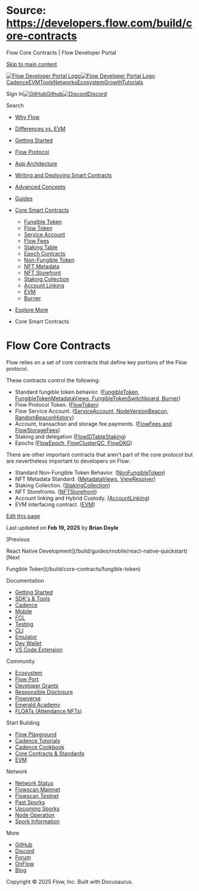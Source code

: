 # Source: https://developers.flow.com/build/core-contracts

Flow Core Contracts | Flow Developer Portal



[Skip to main content](#__docusaurus_skipToContent_fallback)

[![Flow Developer Portal Logo](/img/flow-docs-logo-dark.png)![Flow Developer Portal Logo](/img/flow-docs-logo-light.png)](/)[Cadence](/build/flow)[EVM](/evm/about)[Tools](/tools/flow-cli)[Networks](/networks/flow-networks)[Ecosystem](/ecosystem)[Growth](/growth)[Tutorials](/tutorials)

Sign In[![GitHub]()Github](https://github.com/onflow)[![Discord]()Discord](https://discord.gg/flow)

Search

* [Why Flow](/build/flow)
* [Differences vs. EVM](/build/differences-vs-evm)
* [Getting Started](/build/getting-started/contract-interaction)
* [Flow Protocol](/build/basics/blocks)
* [App Architecture](/build/app-architecture)
* [Writing and Deploying Smart Contracts](/build/learn-cadence)
* [Advanced Concepts](/build/advanced-concepts/account-abstraction)
* [Guides](/build/guides/account-linking)
* [Core Smart Contracts](/build/core-contracts)

  + [Fungible Token](/build/core-contracts/fungible-token)
  + [Flow Token](/build/core-contracts/flow-token)
  + [Service Account](/build/core-contracts/service-account)
  + [Flow Fees](/build/core-contracts/flow-fees)
  + [Staking Table](/build/core-contracts/staking-contract-reference)
  + [Epoch Contracts](/build/core-contracts/epoch-contract-reference)
  + [Non-Fungible Token](/build/core-contracts/non-fungible-token)
  + [NFT Metadata](/build/core-contracts/nft-metadata)
  + [NFT Storefront](/build/core-contracts/nft-storefront)
  + [Staking Collection](/build/core-contracts/staking-collection)
  + [Account Linking](/build/core-contracts/hybrid-custody)
  + [EVM](/build/core-contracts/evm)
  + [Burner](/build/core-contracts/burner)
* [Explore More](/build/explore-more)

* Core Smart Contracts

# Flow Core Contracts

Flow relies on a set of core contracts that define key portions of the
Flow protocol.

These contracts control the following:

* Standard fungible token behavior. ([FungibleToken, FungibleTokenMetadataViews, FungibleTokenSwitchboard, Burner](/build/core-contracts/fungible-token))
* Flow Protocol Token. ([FlowToken](/build/core-contracts/flow-token))
* Flow Service Account. ([ServiceAccount, NodeVersionBeacon, RandomBeaconHistory](/build/core-contracts/service-account))
* Account, transaction and storage fee payments. ([FlowFees and FlowStorageFees](/build/core-contracts/flow-fees))
* Staking and delegation ([FlowIDTableStaking](/build/core-contracts/staking-contract-reference))
* Epochs ([FlowEpoch, FlowClusterQC, FlowDKG](/build/core-contracts/epoch-contract-reference))

There are other important contracts that aren't part of the core protocol
but are nevertheless important to developers on Flow:

* Standard Non-Fungible Token Behavior. ([NonFungibleToken](/build/core-contracts/non-fungible-token))
* NFT Metadata Standard. ([MetadataViews, ViewResolver](/build/core-contracts/nft-metadata))
* Staking Collection. ([StakingCollection](/build/core-contracts/staking-collection))
* NFT Storefronts. ([NFTStorefront](/build/core-contracts/nft-storefront))
* Account linking and Hybrid Custody. ([AccountLinking](/build/core-contracts/hybrid-custody))
* EVM interfacing contract. ([EVM](/build/core-contracts/evm))

[Edit this page](https://github.com/onflow/docs/tree/main/docs/build/core-contracts/index.md)

Last updated on **Feb 19, 2025** by **Brian Doyle**

[Previous

React Native Development](/build/guides/mobile/react-native-quickstart)[Next

Fungible Token](/build/core-contracts/fungible-token)

Documentation

* [Getting Started](/build/getting-started/contract-interaction)
* [SDK's & Tools](/tools)
* [Cadence](https://cadence-lang.org/docs/)
* [Mobile](/build/guides/mobile/overview)
* [FCL](/tools/clients/fcl-js)
* [Testing](/build/smart-contracts/testing)
* [CLI](/tools/flow-cli)
* [Emulator](/tools/emulator)
* [Dev Wallet](https://github.com/onflow/fcl-dev-wallet)
* [VS Code Extension](/tools/vscode-extension)

Community

* [Ecosystem](/ecosystem)
* [Flow Port](https://port.onflow.org/)
* [Developer Grants](https://github.com/onflow/developer-grants)
* [Responsible Disclosure](https://flow.com/flow-responsible-disclosure)
* [Flowverse](https://www.flowverse.co/)
* [Emerald Academy](https://academy.ecdao.org/)
* [FLOATs (Attendance NFTs)](https://floats.city/)

Start Building

* [Flow Playground](https://play.flow.com/)
* [Cadence Tutorials](https://cadence-lang.org/docs/tutorial/first-steps)
* [Cadence Cookbook](https://open-cadence.onflow.org)
* [Core Contracts & Standards](/build/core-contracts)
* [EVM](/evm/about)

Network

* [Network Status](https://status.onflow.org/)
* [Flowscan Mainnet](https://flowdscan.io/)
* [Flowscan Testnet](https://testnet.flowscan.io/)
* [Past Sporks](/networks/node-ops/node-operation/past-sporks)
* [Upcoming Sporks](/networks/node-ops/node-operation/upcoming-sporks)
* [Node Operation](/networks/node-ops)
* [Spork Information](/networks/node-ops/node-operation/spork)

More

* [GitHub](https://github.com/onflow)
* [Discord](https://discord.gg/flow)
* [Forum](https://forum.onflow.org/)
* [OnFlow](https://onflow.org/)
* [Blog](https://flow.com/blog)

Copyright © 2025 Flow, Inc. Built with Docusaurus.